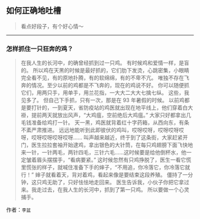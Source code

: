 ## 如何正确地吐槽

> 看点好段子，有个好心情～


 
---

### 怎样抓住一只狂奔的鸡？

> 在我人生的长河中，的确曾经抓到过一只鸡。
> 有时候鸡和爱情一样，是盲的。
> 所以鸡在天黑的时候是最好抓的，它们肋下发烫，心跳密集，小眼睛完全看不见，有的原地扑腾，有的软绵绵，有的不卑不亢。
> 唯独不存在飞奔的情况。至少以前的鸡都是不飞奔的，现在的鸡说不好。
> 你可以随便抓它们，用两只手，用单手，用兰花指，一大大二大大七擒七纵。
> 这些，我见多了。
> 但自己下手抓，只有一次，那是在 93 年暑假的时候。
> 以前鸡都是要打针的，一到夏天，省防疫站的鸡医就出现在地平线上，他们穿着白大褂，提前两天就放出风声，“大鸡瘟，空前绝后大鸡瘟。”
> 大家只好都拿出几毛钱准备给鸡打一针。
> 天一黑，鸡医就背着红十字药箱，从西向东，有条不紊严肃推进。
> 远远地能听到此即彼伏的鸡叫，哎呀哎呀，哎呀哎呀哎呀，哎呀哎呀哎呀哎呀……
> 叫声越来越近，终于到了这条街，大家赶紧开门，医生拉拉套袖开始逮鸡，拿出银色的大针筒，在每只鸡翅膀下面飞快地来一针，一针两毛，两针四毛，三针六毛……这时候要是给他倒杯水，他一定皱着眉头摆摆手，“看病要紧。”
> 这时候忽然有只鸡挣脱了，医生一看它慌里慌张的样子，就喊住准备下手的婶子，“不用追，你冷落它，你冷落它就行！”
> 婶子就看着天，背对着鸡，看起来像是要结束这段养殖。
> 僵持了一分钟，这只鸡无助了，只好怯怯地走回来。
> 医生告诉我，小伙子你把它拿过来。我走过去，在我人生的长河中，抓到了第一只鸡。
> 所以要做一个心灵捕手。


作者：`李盆`